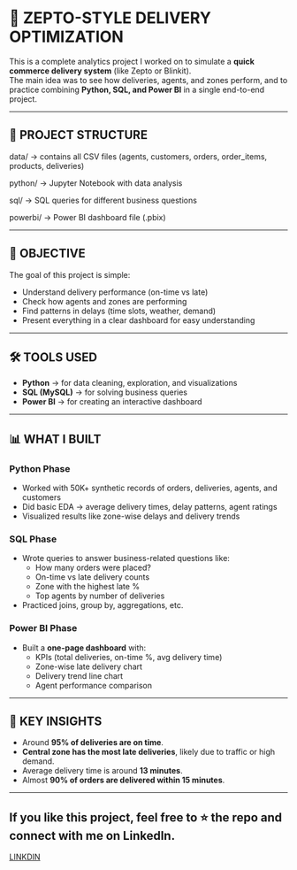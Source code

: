 # 🚀 ZEPTO-STYLE DELIVERY OPTIMIZATION  

This is a complete analytics project I worked on to simulate a **quick commerce delivery system** (like Zepto or Blinkit).  
The main idea was to see how deliveries, agents, and zones perform, and to practice combining **Python, SQL, and Power BI** in a single end-to-end project.  

---

## 📂 PROJECT STRUCTURE  

data/ → contains all CSV files (agents, customers, orders, order_items, products, deliveries)

python/ → Jupyter Notebook with data analysis

sql/ → SQL queries for different business questions

powerbi/ → Power BI dashboard file (.pbix)


---

## 🎯 OBJECTIVE  

The goal of this project is simple:  
- Understand delivery performance (on-time vs late)  
- Check how agents and zones are performing  
- Find patterns in delays (time slots, weather, demand)  
- Present everything in a clear dashboard for easy understanding  

---

## 🛠 TOOLS USED  

- **Python** → for data cleaning, exploration, and visualizations  
- **SQL (MySQL)** → for solving business queries  
- **Power BI** → for creating an interactive dashboard  

---

## 📊 WHAT I BUILT  

### Python Phase  
- Worked with 50K+ synthetic records of orders, deliveries, agents, and customers  
- Did basic EDA → average delivery times, delay patterns, agent ratings  
- Visualized results like zone-wise delays and delivery trends  

### SQL Phase  
- Wrote queries to answer business-related questions like:  
  - How many orders were placed?  
  - On-time vs late delivery counts  
  - Zone with the highest late %  
  - Top agents by number of deliveries  
- Practiced joins, group by, aggregations, etc.  

### Power BI Phase  
- Built a **one-page dashboard** with:  
  - KPIs (total deliveries, on-time %, avg delivery time)  
  - Zone-wise late delivery chart  
  - Delivery trend line chart  
  - Agent performance comparison  

---

## 🔑 KEY INSIGHTS  

- Around **95% of deliveries are on time**.  
- **Central zone has the most late deliveries**, likely due to traffic or high demand.  
- Average delivery time is around **13 minutes**.  
- Almost **90% of orders are delivered within 15 minutes**.  

---

##  If you like this project, feel free to ⭐ the repo and connect with me on LinkedIn.
[LINKDIN](https://www.linkedin.com/in/alexleo25/)

